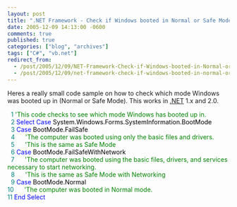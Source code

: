 ```yaml
---
layout: post
title: ".NET Framework - Check if Windows booted in Normal or Safe Mode"
date: 2005-12-09 14:13:00 -0600
comments: true
published: true
categories: ["blog", "archives"]
tags: ["C#", "vb.net"]
redirect_from: 
  - /post/2005/12/09/NET-Framework-Check-if-Windows-booted-in-Normal-or-Safe-Mode
  - /post/2005/12/09/net-framework-check-if-windows-booted-in-normal-or-safe-mode
---
```

<!-- more -->
<p>Heres a really small code sample on how to check which mode Windows was booted up in (Normal or Safe Mode). This works in <a title=".NET" href="http://www.microsoft.com/net/" target="_blank">.NET</a> 1.x and 2.0.</p>
<p><span style="COLOR: #000000"><span style="COLOR: #008080">&nbsp; 1</span> <span style="COLOR: #008000">'</span><span style="COLOR: #008000">This code checks to see which mode Windows has booted up in.</span><span style="COLOR: #008000"><br /></span><span style="COLOR: #008080">&nbsp; 2</span> <span style="COLOR: #0000ff">Select</span><span style="COLOR: #000000"> </span><span style="COLOR: #0000ff">Case</span><span style="COLOR: #000000"> System.Windows.Forms.SystemInformation.BootMode<br /></span><span style="COLOR: #008080">&nbsp; 3</span> <span style="COLOR: #0000ff">Case</span><span style="COLOR: #000000"> BootMode.FailSafe<br /></span><span style="COLOR: #008080">&nbsp; 4</span> <span style="COLOR: #000000">&nbsp;&nbsp;&nbsp;&nbsp; </span><span style="COLOR: #008000">'</span><span style="COLOR: #008000">The computer was booted using only the basic files and drivers.</span><span style="COLOR: #008000"><br /></span><span style="COLOR: #008080">&nbsp; 5</span> <span style="COLOR: #000000">&nbsp;&nbsp;&nbsp;&nbsp; </span><span style="COLOR: #008000">'</span><span style="COLOR: #008000">This is the same as Safe Mode</span><span style="COLOR: #008000"><br /></span><span style="COLOR: #008080">&nbsp; 6</span> <span style="COLOR: #0000ff">Case</span><span style="COLOR: #000000"> BootMode.FailSafeWithNetwork<br /></span><span style="COLOR: #008080">&nbsp; 7</span> <span style="COLOR: #000000">&nbsp;&nbsp;&nbsp;&nbsp; </span><span style="COLOR: #008000">'</span><span style="COLOR: #008000">The computer was booted using the basic files, drivers, and services necessary to start networking.</span><span style="COLOR: #008000"><br /></span><span style="COLOR: #008080">&nbsp; 8</span> <span style="COLOR: #000000">&nbsp;&nbsp;&nbsp;&nbsp; </span><span style="COLOR: #008000">'</span><span style="COLOR: #008000">This is the same as Safe Mode with Networking</span><span style="COLOR: #008000"><br /></span><span style="COLOR: #008080">&nbsp; 9</span> <span style="COLOR: #0000ff">Case</span><span style="COLOR: #000000"> BootMode.Normal<br /></span><span style="COLOR: #008080">10</span> <span style="COLOR: #000000">&nbsp;&nbsp;&nbsp;&nbsp; </span><span style="COLOR: #008000">'</span><span style="COLOR: #008000">The computer was booted in Normal mode.</span><span style="COLOR: #008000"><br /></span><span style="COLOR: #008080">11</span> <span style="COLOR: #0000ff">End</span><span style="COLOR: #000000"> </span><span style="COLOR: #0000ff">Select</span><span style="COLOR: #000000"><br /></span><br /></span></p>
<p>&nbsp;</p>
